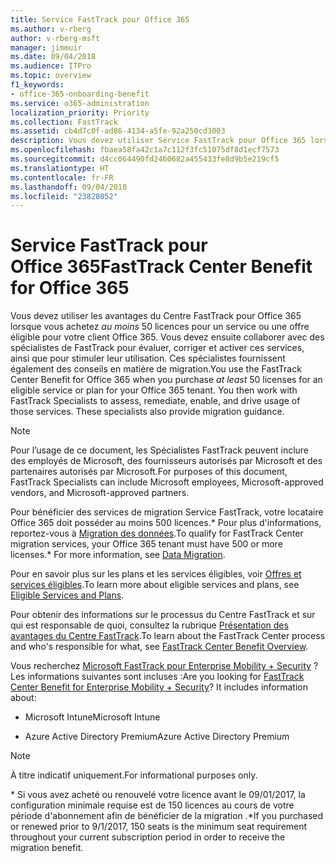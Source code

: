 ```yaml
---
title: Service FastTrack pour Office 365
ms.author: v-rberg
author: v-rberg-msft
manager: jimmuir
ms.date: 09/04/2018
ms.audience: ITPro
ms.topic: overview
f1_keywords:
- office-365-onboarding-benefit
ms.service: o365-administration
localization_priority: Priority
ms.collection: FastTrack
ms.assetid: cb4d7c0f-ad86-4134-a5fe-92a250cd3003
description: Vous devez utiliser Service FastTrack pour Office 365 lorsque vous achetez au moins 50 licences pour un service ou un plan éligible pour votre client Office 365. Vous devez ensuite collaborer avec des spécialistes de FastTrack pour évaluer, corriger et activer ces services, ainsi que pour stimuler leur utilisation. Ces spécialistes fournissent également des conseils en matière de migration.
ms.openlocfilehash: fbaea58fa42c1a7c112f3fc51075df8d1ecf7573
ms.sourcegitcommit: d4cc064490fd2460682a455433fe8d9b5e219cf5
ms.translationtype: HT
ms.contentlocale: fr-FR
ms.lasthandoff: 09/04/2018
ms.locfileid: "23828052"
---
```

# <a name="fasttrack-center-benefit-for-office-365"></a><span data-ttu-id="e9165-105">Service FastTrack pour Office 365</span><span class="sxs-lookup"><span data-stu-id="e9165-105">FastTrack Center Benefit for Office 365</span></span>

<span data-ttu-id="e9165-p102">Vous devez utiliser les avantages du Centre FastTrack pour Office 365 lorsque vous achetez *au moins* 50 licences pour un service ou une offre éligible pour votre client Office 365. Vous devez ensuite collaborer avec des spécialistes de FastTrack pour évaluer, corriger et activer ces services, ainsi que pour stimuler leur utilisation. Ces spécialistes fournissent également des conseils en matière de migration.</span><span class="sxs-lookup"><span data-stu-id="e9165-p102">You use the FastTrack Center Benefit for Office 365 when you purchase  *at least*  50 licenses for an eligible service or plan for your Office 365 tenant. You then work with FastTrack Specialists to assess, remediate, enable, and drive usage of those services. These specialists also provide migration guidance.</span></span> 
  
> [!NOTE]
> <span data-ttu-id="e9165-109">Pour l’usage de ce document, les Spécialistes FastTrack peuvent inclure des employés de Microsoft, des fournisseurs autorisés par Microsoft et des partenaires autorisés par Microsoft.</span><span class="sxs-lookup"><span data-stu-id="e9165-109">For purposes of this document, FastTrack Specialists can include Microsoft employees, Microsoft-approved vendors, and Microsoft-approved partners.</span></span> 
  
<span data-ttu-id="e9165-110">Pour bénéficier des services de migration Service FastTrack, votre locataire Office 365 doit posséder au moins 500 licences.\* Pour plus d'informations, reportez-vous à [Migration des données](data-migration.md).</span><span class="sxs-lookup"><span data-stu-id="e9165-110">To qualify for FastTrack Center migration services, your Office 365 tenant must have 500 or more licenses.\* For more information, see [Data Migration](data-migration.md).</span></span>
  
<span data-ttu-id="e9165-111">Pour en savoir plus sur les plans et les services éligibles, voir [Offres et services éligibles](eligible-services-and-plans.md).</span><span class="sxs-lookup"><span data-stu-id="e9165-111">To learn more about eligible services and plans, see [Eligible Services and Plans](eligible-services-and-plans.md).</span></span>
  
<span data-ttu-id="e9165-112">Pour obtenir des informations sur le processus du Centre FastTrack et sur qui est responsable de quoi, consultez la rubrique [Présentation des avantages du Centre FastTrack](fasttrack-benefit-overview.md).</span><span class="sxs-lookup"><span data-stu-id="e9165-112">To learn about the FastTrack Center process and who's responsible for what, see [FastTrack Center Benefit Overview](fasttrack-benefit-overview.md).</span></span>
  
<span data-ttu-id="e9165-p103">Vous recherchez [Microsoft FastTrack pour Enterprise Mobility + Security](https://go.microsoft.com/fwlink/?linkid=2005312) ? Les informations suivantes sont incluses :</span><span class="sxs-lookup"><span data-stu-id="e9165-p103">Are you looking for [FastTrack Center Benefit for Enterprise Mobility + Security](https://go.microsoft.com/fwlink/?linkid=2005312)? It includes information about:</span></span>
  
- <span data-ttu-id="e9165-115">Microsoft Intune</span><span class="sxs-lookup"><span data-stu-id="e9165-115">Microsoft Intune</span></span>
    
- <span data-ttu-id="e9165-116">Azure Active Directory Premium</span><span class="sxs-lookup"><span data-stu-id="e9165-116">Azure Active Directory Premium</span></span> 
    
> [!NOTE]
> <span data-ttu-id="e9165-117">À titre indicatif uniquement.</span><span class="sxs-lookup"><span data-stu-id="e9165-117">For informational purposes only.</span></span> 
  
<span data-ttu-id="e9165-118">\* Si vous avez acheté ou renouvelé votre licence avant le 09/01/2017, la configuration minimale requise est de 150 licences au cours de votre période d'abonnement afin de bénéficier de la migration .</span><span class="sxs-lookup"><span data-stu-id="e9165-118">\*If you purchased or renewed prior to 9/1/2017, 150 seats is the minimum seat requirement throughout your current subscription period in order to receive the migration benefit.</span></span>
  

 